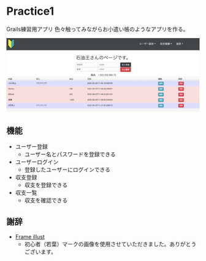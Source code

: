 # Practice1
Grails練習用アプリ 色々触ってみながらお小遣い帳のようなアプリを作る。

![収支登録画面](images/practice1_info.png "収支登録画面")
## 機能
* ユーザー登録
    * ユーザー名とパスワードを登録できる
* ユーザーログイン
    * 登録したユーザーにログインできる
* 収支登録
    * 収支を登録できる
* 収支一覧
    * 収支を確認できる
## 謝辞
* [Frame illust](https://frame-illust.com/)
    * 初心者（若葉）マークの画像を使用させていただきました。ありがとうございます。

